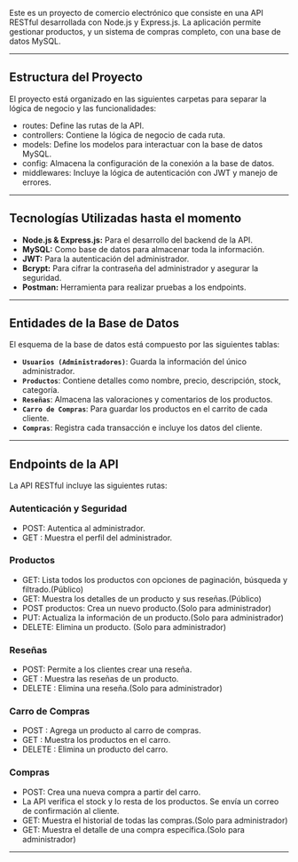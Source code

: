 Este es un proyecto de comercio electrónico que consiste en una API RESTful desarrollada con Node.js y Express.js. La aplicación permite gestionar productos, y un sistema de compras completo, con una base de datos MySQL.

---

## Estructura del Proyecto

El proyecto está organizado en las siguientes carpetas para separar la lógica de negocio y las funcionalidades:

* routes: Define las rutas de la API.
* controllers: Contiene la lógica de negocio de cada ruta.
* models: Define los modelos para interactuar con la base de datos MySQL.
* config: Almacena la configuración de la conexión a la base de datos.
* middlewares: Incluye la lógica de autenticación con JWT y manejo de errores.

---

## Tecnologías Utilizadas hasta el momento

* **Node.js & Express.js:** Para el desarrollo del backend de la API.
* **MySQL:** Como base de datos para almacenar toda la información.
* **JWT:** Para la autenticación del administrador.
* **Bcrypt:** Para cifrar la contraseña del administrador y asegurar la seguridad.
* **Postman:** Herramienta para realizar pruebas a los endpoints.

---

## Entidades de la Base de Datos

El esquema de la base de datos está compuesto por las siguientes tablas:

* **`Usuarios (Administradores)`**: Guarda la información del único administrador.
* **`Productos`**: Contiene detalles como nombre, precio, descripción, stock, categoría.
* **`Reseñas`**: Almacena las valoraciones y comentarios de los productos.
* **`Carro de Compras`**: Para guardar los productos en el carrito de cada cliente.
* **`Compras`**: Registra cada transacción e incluye los datos del cliente.

---

## Endpoints de la API

La API RESTful incluye las siguientes rutas:

### Autenticación y Seguridad
* POST: Autentica al administrador.
* GET : Muestra el perfil del administrador.

### Productos
* GET: Lista todos los productos con opciones de paginación, búsqueda y filtrado.(Público)
* GET: Muestra los detalles de un producto y sus reseñas.(Público)
* POST productos: Crea un nuevo producto.(Solo para administrador)
* PUT: Actualiza la información de un producto.(Solo para administrador)
* DELETE: Elimina un producto. (Solo para administrador)

### Reseñas
* POST: Permite a los clientes crear una reseña. 
* GET : Muestra las reseñas de un producto.
* DELETE : Elimina una reseña.(Solo para administrador)

### Carro de Compras
* POST : Agrega un producto al carro de compras. 
* GET : Muestra los productos en el carro. 
* DELETE : Elimina un producto del carro.

### Compras
* POST: Crea una nueva compra a partir del carro. 
* La API verifica el stock y lo resta de los productos. Se envía un correo de confirmación al cliente.
* GET: Muestra el historial de todas las compras.(Solo para administrador)
* GET: Muestra el detalle de una compra específica.(Solo para administrador)

---
